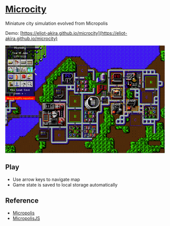 # [Microcity](https://github.com/eliot-akira/microcity)

Miniature city simulation evolved from Micropolis

Demo: [https://eliot-akira.github.io/microcity](https://eliot-akira.github.io/microcity)

![Screenshot](./screenshot.png)

## Play

- Use arrow keys to navigate map
- Game state is saved to local storage automatically

## Reference

- [Micropolis](https://github.com/SimHacker/micropolis)
- [MicropolisJS](https://github.com/graememcc/micropolisJS)
